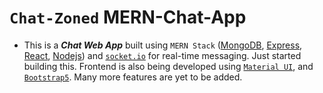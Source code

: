 # `Chat-Zoned` MERN-Chat-App

- This is a _**Chat Web App**_ built using `MERN Stack` ([MongoDB](https://mongodb.com/), [Express](https://expressjs.com/), [React](https://reactjs.org/), [Nodejs](https://nodejs.org/en/)) and [`socket.io`](https://socket.io/) for real-time messaging. Just started building this. Frontend is also being developed using [`Material UI`](https://mui.com/), and [`Bootstrap5`](https://getbootstrap.com/). Many more features are yet to be added.
